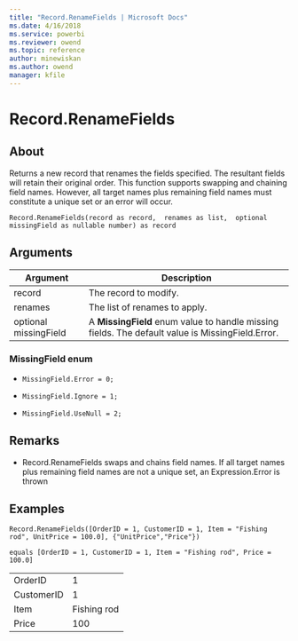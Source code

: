 ```yaml
---
title: "Record.RenameFields | Microsoft Docs"
ms.date: 4/16/2018
ms.service: powerbi
ms.reviewer: owend
ms.topic: reference
author: minewiskan
ms.author: owend
manager: kfile
---
```

# Record.RenameFields

  
## About  
Returns a new record that renames the fields specified. The resultant fields will retain their original order. This function supports swapping and chaining field names. However, all target names plus remaining field names must constitute a unique set or an error will occur.  
  
```  
Record.RenameFields(record as record,  renames as list,  optional missingField as nullable number) as record  
```  
  
## Arguments  
  
|Argument|Description|  
|------------|---------------|  
|record|The record to modify.|  
|renames|The list of renames to apply.|  
|optional missingField|A **MissingField** enum value to handle missing fields. The default value is MissingField.Error.|  
  
### MissingField enum  
  
-   `MissingField.Error = 0;`  
  
-   `MissingField.Ignore = 1;`  
  
-   `MissingField.UseNull = 2;`  
  
## <a name="__toc360789170"></a>Remarks  
  
-   Record.RenameFields swaps and chains field names.  If all target names plus remaining field names are not a unique set, an Expression.Error is thrown  
  
## Examples  
  
```  
Record.RenameFields([OrderID = 1, CustomerID = 1, Item = "Fishing rod", UnitPrice = 100.0], {"UnitPrice","Price"})  
```  
  
```  
equals [OrderID = 1, CustomerID = 1, Item = "Fishing rod", Price = 100.0]  
```  
  
|||  
|-|-|  
|OrderID|1|  
|CustomerID|1|  
|Item|Fishing rod|  
|Price|100|  
  
